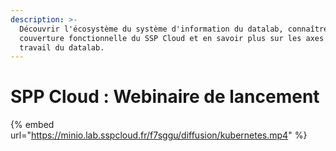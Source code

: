 ```yaml
---
description: >-
  Découvrir l'écosystème du système d'information du datalab, connaître la
  couverture fonctionnelle du SSP Cloud et en savoir plus sur les axes de
  travail du datalab.
---
```


# SPP Cloud : Webinaire de lancement

{% embed url="https://minio.lab.sspcloud.fr/f7sggu/diffusion/kubernetes.mp4" %}
